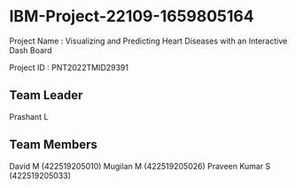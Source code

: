 # IBM-Project-22109-1659805164

Project Name : Visualizing and Predicting Heart Diseases with an Interactive Dash Board

Project ID : PNT2022TMID29391

Team Leader
-----------
Prashant L

Team Members
------------
David M (422519205010)
Mugilan M (422519205026)
Praveen Kumar S (422519205033)
